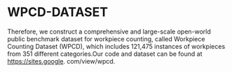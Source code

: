 # WPCD-DATASET
Therefore, we construct a comprehensive and large-scale open-world public benchmark dataset for workpiece counting, called Workpiece Counting Dataset (WPCD), which includes 121,475 instances of workpieces from 351 different categories.Our code and dataset can be found at https://sites.google. com/view/wpcd.
